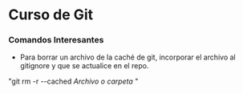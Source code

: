 # Curso de Git

### Comandos Interesantes

  - Para borrar un archivo de la caché de git, incorporar el archivo al gitignore y que se actualice en el repo.
  
  "git rm -r --cached  _Archivo o carpeta_ "
